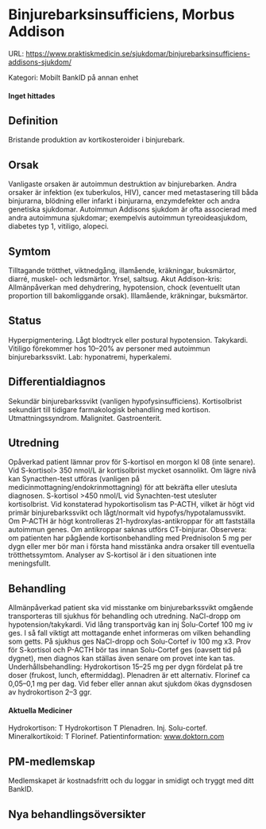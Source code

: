 # Binjurebarksinsufficiens, Morbus Addison

URL: https://www.praktiskmedicin.se/sjukdomar/binjurebarksinsufficiens-addisons-sjukdom/



Kategori: Mobilt BankID på annan enhet

#### Inget hittades

## Definition

Bristande produktion av kortikosteroider i binjurebark.

## Orsak

Vanligaste orsaken är autoimmun destruktion av binjurebarken. Andra orsaker är infektion (ex tuberkulos, HIV), cancer med metastasering till båda binjurarna, blödning eller infarkt i binjurarna, enzymdefekter och andra genetiska sjukdomar. Autoimmun Addisons sjukdom är ofta associerad med andra autoimmuna sjukdomar; exempelvis autoimmun tyreoideasjukdom, diabetes typ 1, vitiligo, alopeci.

## Symtom

Tilltagande trötthet, viktnedgång, illamående, kräkningar, buksmärtor, diarré, muskel- och ledsmärtor. Yrsel, saltsug.
Akut Addison-kris: Allmänpåverkan med dehydrering, hypotension, chock (eventuellt utan proportion till bakomliggande orsak). Illamående, kräkningar, buksmärtor.

## Status

Hyperpigmentering. Lågt blodtryck eller postural hypotension. Takykardi. Vitiligo förekommer hos 10–20% av personer med autoimmun binjurebarkssvikt. Lab: hyponatremi, hyperkalemi.

## Differentialdiagnos

Sekundär binjurebarkssvikt (vanligen hypofysinsufficiens). Kortisolbrist sekundärt till tidigare farmakologisk behandling med kortison. Utmattningssyndrom. Malignitet. Gastroenterit.

## Utredning

Opåverkad patient lämnar prov för S-kortisol en morgon kl 08 (inte senare). Vid S-kortisol> 350 nmol/L är kortisolbrist mycket osannolikt. Om lägre nivå kan Synacthen-test utföras (vanligen på medicinmottagning/endokrinmottagning) för att bekräfta eller utesluta diagnosen. S-kortisol >450 nmol/L vid Synachten-test utesluter kortisolbrist. Vid konstaterad hypokortisolism tas P-ACTH, vilket är högt vid primär binjurebarkssvikt och lågt/normalt vid hypofys/hypotalamussvikt. Om P-ACTH är högt kontrolleras 21-hydroxylas-antikroppar för att fastställa autoimmun genes. Om antikroppar saknas utförs CT-binjurar.
Observera: om patienten har pågående kortisonbehandling med Prednisolon 5 mg per dygn eller mer bör man i första hand misstänka andra orsaker till eventuella trötthetssymtom. Analyser av S-kortisol är i den situationen inte meningsfullt.

## Behandling

Allmänpåverkad patient ska vid misstanke om binjurebarkssvikt omgående transporteras till sjukhus för behandling och utredning. NaCl-dropp om hypotension/takykardi. Vid lång transportväg kan inj Solu-Cortef 100 mg iv ges. I så fall viktigt att mottagande enhet informeras om vilken behandling som getts. På sjukhus ges NaCl-dropp och Solu-Cortef iv 100 mg x3. Prov för S-kortisol och P-ACTH bör tas innan Solu-Cortef ges (oavsett tid på dygnet), men diagnos kan ställas även senare om provet inte kan tas.
Underhållsbehandling: Hydrokortison 15–25 mg per dygn fördelat på tre doser (frukost, lunch, eftermiddag). Plenadren är ett alternativ. Florinef ca 0,05–0,1 mg per dag.
Vid feber eller annan akut sjukdom ökas dygnsdosen av hydrokortison 2–3 ggr.

#### Aktuella Mediciner

Hydrokortison: T Hydrokortison T Plenadren. Inj. Solu-cortef.
Mineralkortikoid: T Florinef.
Patientinformation: www.doktorn.com

## PM-medlemskap

Medlemskapet är kostnadsfritt och du loggar in smidigt och tryggt med ditt BankID.

## Nya behandlingsöversikter

